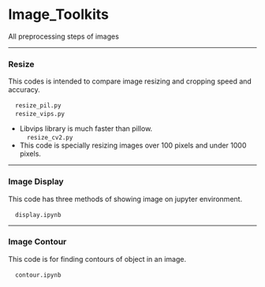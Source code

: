 # Image_Toolkits
All preprocessing steps of images

***

### Resize
This codes is intended to compare image resizing and cropping speed and accuracy.

&emsp;`resize_pil.py`<br>
&emsp;`resize_vips.py`<br>
 - Libvips library is much faster than pillow.<br>
&emsp;`resize_cv2.py`
 - This code is specially resizing images over 100 pixels and under 1000 pixels.

***

### Image Display
This code has three methods of showing image on jupyter environment.

&emsp;`display.ipynb`<br>

***

### Image Contour
This code is for finding contours of object in an image.

&emsp;`contour.ipynb`<br>


